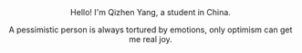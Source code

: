 <div align="center">
Hello! I'm Qizhen Yang, a student in China. 

A pessimistic person is always tortured by emotions, only optimism can get me real joy.
</div>
